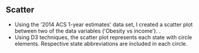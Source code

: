 ## Scatter 

* Using the  '2014 ACS 1-year estimates' data set, I created a scatter plot between two of the data variables ('Obesity vs income'). .
* Using D3 techniques, the scatter plot represents each state with circle elements. Respective state abbreviations are included in each circle.
